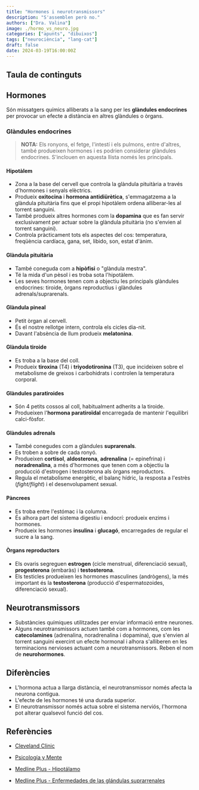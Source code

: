 ```yaml
---
title: "Hormones i neurotransmissors"
description: "S'assemblen però no."
authors: ["Dra. Valina"]
image: ./hormo_vs_neuro.jpg
categories: ["apunts", "dibuixos"]
tags: ["neurociència", "lang-cat"]
draft: false
date: 2024-03-19T16:00:00Z
---
```


## Taula de continguts

## Hormones
Són missatgers químics alliberats a la sang per les **glàndules endocrines** per provocar un efecte a distància en altres glàndules o òrgans.

### Glàndules endocrines

> **NOTA:** Els ronyons, el fetge, l'intestí i els pulmons, entre d'altres, també produeixen hormones i es podrien considerar glàndules endocrines. S'inclouen en aquesta llista només les principals.

#### Hipotàlem
- Zona a la base del cervell que controla la glàndula pituitària a través d'hormones i senyals elèctrics.
- Produeix **oxitocina** i **hormona antidiürètica**, s'emmagatzema a la glàndula pituitària fins que el propi hipotàlem ordena alliberar-les al torrent sanguini.
- També produeix altres hormones com la **dopamina** que es fan servir exclusivament per actuar sobre la glàndula pituitària (no s'envien al torrent sanguini).
- Controla pràcticament tots els aspectes del cos: temperatura, freqüència cardíaca, gana, set, libido, son, estat d'ànim.
#### Glàndula pituitària
- També coneguda com a **hipòfisi** o "glàndula mestra".
- Té la mida d'un pèsol i es troba sota l'hipotàlem.
- Les seves hormones tenen com a objectiu les principals glàndules endocrines: tiroide, òrgans reproductius i glàndules adrenals/suprarenals.
#### Glàndula pineal
- Petit òrgan al cervell.
- És el nostre rellotge intern, controla els cicles dia-nit.
- Davant l'absència de llum produeix **melatonina**.
#### Glàndula tiroide
- Es troba a la base del coll.
- Produeix **tiroxina** (T4) i **triyodotironina** (T3), que incideixen sobre el metabolisme de greixos i carbohidrats i controlen la temperatura corporal.
#### Glàndules paratiroides
- Són 4 petits cossos al coll, habitualment adherits a la tiroide.
- Produeixen l'**hormona paratiroïdal** encarregada de mantenir l'equilibri calci-fòsfor.
#### Glàndules adrenals
- També conegudes com a glàndules **suprarenals**.
- Es troben a sobre de cada ronyó.
- Produeixen **cortisol**, **aldosterona**, **adrenalina** (= epinefrina) i **noradrenalina**, a més d'hormones que tenen com a objectiu la producció d'estrogen i testosterona als òrgans reproductors.
- Regula el metabolisme energètic, el balanç hídric, la resposta a l'estrès (*fight/flight*) i el desenvolupament sexual.
#### Pàncrees
- Es troba entre l'estómac i la columna.
- És alhora part del sistema digestiu i endocrí: produeix enzims i hormones.
- Produeix les hormones **insulina** i **glucagó**, encarregades de regular el sucre a la sang.
#### Òrgans reproductors
- Els ovaris segreguen **estrogen** (cicle menstrual, diferenciació sexual), **progesterona** (embaràs) i **testosterona**.
- Els testicles produeixen les hormones masculines (andrògens), la més important és la **testosterona** (producció d'espermatozoides, diferenciació sexual).


## Neurotransmissors
- Substàncies químiques utilitzades per enviar informació entre neurones.
- Alguns neurotransmissors actuen també com a hormones, com les **catecolamines** (adrenalina, noradrenalina i dopamina), que s'envien al torrent sanguini exercint un efecte hormonal i alhora s'alliberen en les terminacions nervioses actuant com a neurotransmissors. Reben el nom de **neurohormones**.


## Diferències
- L'hormona actua a llarga distància, el neurotransmissor només afecta la neurona contigua.
- L'efecte de les hormones té una durada superior.
- El neurotransmissor només actua sobre el sistema nerviós, l'hormona pot alterar qualsevol funció del cos.


## Referències

- [Cleveland Clinic](https://my.clevelandclinic.org/health/articles/22464-hormones)

- [Psicología y Mente](https://psicologiaymente.com/neurociencias/diferencias-entre-hormona-neurotransmisor)

- [Medline Plus - Hipotálamo](https://medlineplus.gov/spanish/ency/article/002380.htm)

- [Medline Plus - Enfermedades de las glándulas suprarrenales ](https://medlineplus.gov/spanish/adrenalglanddisorders.html)
